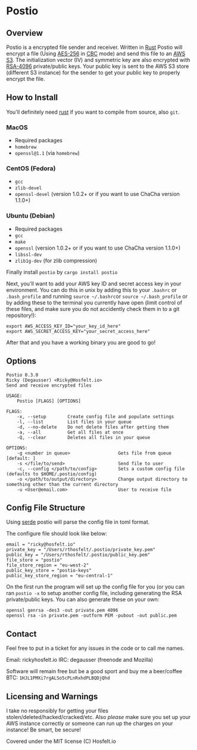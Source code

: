 # Postio

## Overview
 Postio is a encrypted file sender and receiver. Written in [Rust](https://www.rust-lang.org/en-US/) Postio will encrypt a file (Using [AES-256](https://en.wikipedia.org/wiki/Advanced_Encryption_Standard) in [CBC](https://en.wikipedia.org/wiki/Block_cipher_mode_of_operation#Cipher_Block_Chaining_.28CBC.29) mode) and send this file to an [AWS S3](https://aws.amazon.com/s3/). The initialization vector (IV) and symmetric key are also encrypted with [RSA-4096](https://en.wikipedia.org/wiki/RSA_(cryptosystem)) private/public keys. Your public key is sent to the AWS S3 store (different S3 instance) for the sender to get your public key to properly encrypt the file. 

## How to Install

You'll definitely need [rust](https://rustup.rs) if you want to compile from source, also `git`. 

### MacOS

 - Required packages
  - `homebrew`
  - `openssl@1.1` (via `homebrew`)

### CentOS (Fedora)

 - `gcc`
 - `zlib-devel`
 - `openssl-devel` (version 1.0.2+ or if you want to use ChaCha version 1.1.0+)

### Ubuntu (Debian)

 - Required packages
  - `gcc`
  - `make`
  - `openssl` (version 1.0.2+ or if you want to use ChaCha version 1.1.0+)
  - `libssl-dev`
  - `zlib1g-dev` (for zlib compression)

Finally install `postio` by `cargo install postio`

Next, you'll want to add your AWS key ID and secret access key in your environment. You can do this in unix by adding this to your `.bashrc` or `.bash_profile` and running `source ~/.bashrc`or `source ~/.bash_profile` or by adding these to the terminal you currently have open (limit control of these files, and make sure you do not accidently check them in to a git repository!):

```
export AWS_ACCESS_KEY_ID="your_key_id_here"
export AWS_SECRET_ACCESS_KEY="your_secret_access_here"
```

After that and you have a working binary you are good to go!

## Options
```
Postio 0.3.0
Ricky (Degausser) <Ricky@Hosfelt.io>
Send and receive encrypted files

USAGE:
    Postio [FLAGS] [OPTIONS]

FLAGS:
    -x, --setup        Create config file and populate settings
    -l, --list         List files in your queue
    -d, --no-delete    Do not delete files after getting them
    -a, --all          Get all files at once
    -Q, --clear        Deletes all files in your queue

OPTIONS:
    -g <number in queue>                  Gets file from queue [default: ]
    -s </file/to/send>                    Send file to user
    -c, --config </path/to/config>        Sets a custom config file (defaults to $HOME/.postio/config)
    -o </path/to/output/directory>        Change output directory to something other than the current directory
    -u <User@email.com>                   User to receive file
```

## Config File Structure
Using [serde](https://crates.io/crates/serde) postio will parse the config file in toml format. 

The configure file should look like below: 

```
email = "ricky@hosfelt.io"
private_key = "/Users/rthosfelt/.postio/private_key.pem"
public_key = "/Users/rthosfelt/.postio/public_key.pem"
file_store = "postio"
file_store_region = "eu-west-2"
public_key_store = "postio-keys"
public_key_store_region = "eu-central-1"
```

On the first run the program will set up the config file for you (or you can ran `postio -x` to setup another config file, including generating the RSA private/public keys. You can also generate these on your own:

```
openssl genrsa -des3 -out private.pem 4096
openssl rsa -in private.pem -outform PEM -pubout -out public.pem
```


## Contact
Feel free to put in a ticket for any issues in the code or to call me names.

Email: ricky<a>hosfelt.io
IRC: degausser (freenode and Mozilla)

Software will remain free but be a good sport and buy me a beer/coffee BTC: `1HJL1PMXi7rgALSo5cPLnRxhdPLBQDjQhd`
 
## Licensing and Warnings
I take no responsibly for getting your files stolen/deleted/hacked/cracked/etc. Also _please_ make sure you set up your AWS instance correctly or someone can run up the charges on your instance! Be smart, be secure!

Covered under the MIT license (C) Hosfelt.io
